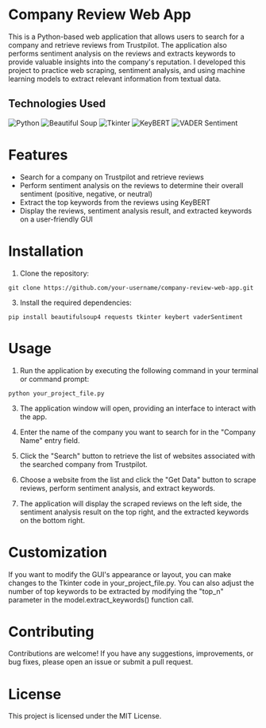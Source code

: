 # Company Review Web App

<p align="center">
  <!-- Insert a relevant image here to represent the project visually -->
</p>

This is a Python-based web application that allows users to search for a company and retrieve reviews from Trustpilot. The application also performs sentiment analysis on the reviews and extracts keywords to provide valuable insights into the company's reputation. I developed this project to practice web scraping, sentiment analysis, and using machine learning models to extract relevant information from textual data.

## Technologies Used

![Python](https://img.shields.io/badge/Python-100%25-blue?style=flat-square&logo=python&logoColor=white)
![Beautiful Soup](https://img.shields.io/badge/Beautiful%20Soup-Web%20Scraping-yellow?style=flat-square&logo=beautifulsoup&logoColor=white)
![Tkinter](https://img.shields.io/badge/Tkinter-GUI%20Framework-orange?style=flat-square&logo=tkinter&logoColor=white)
![KeyBERT](https://img.shields.io/badge/KeyBERT-Keyword%20Extraction-blueviolet?style=flat-square&logo=python&logoColor=white)
![VADER Sentiment](https://img.shields.io/badge/VADER%20Sentiment-Sentiment%20Analysis-blue?style=flat-square&logo=nltk&logoColor=white)

# Features
- Search for a company on Trustpilot and retrieve reviews
- Perform sentiment analysis on the reviews to determine their overall sentiment (positive, negative, or neutral)
- Extract the top keywords from the reviews using KeyBERT
- Display the reviews, sentiment analysis result, and extracted keywords on a user-friendly GUI

# Installation
1. Clone the repository:
```
git clone https://github.com/your-username/company-review-web-app.git
```

3. Install the required dependencies:
```
pip install beautifulsoup4 requests tkinter keybert vaderSentiment
```

# Usage
1. Run the application by executing the following command in your terminal or command prompt:
```
python your_project_file.py
```

3. The application window will open, providing an interface to interact with the app.

4. Enter the name of the company you want to search for in the "Company Name" entry field.

5. Click the "Search" button to retrieve the list of websites associated with the searched company from Trustpilot.

6. Choose a website from the list and click the "Get Data" button to scrape reviews, perform sentiment analysis, and extract keywords.

7. The application will display the scraped reviews on the left side, the sentiment analysis result on the top right, and the extracted keywords on the bottom right.

# Customization
If you want to modify the GUI's appearance or layout, you can make changes to the Tkinter code in your_project_file.py. You can also adjust the number of top keywords to be extracted by modifying the "top_n" parameter in the model.extract_keywords() function call.

# Contributing
Contributions are welcome! If you have any suggestions, improvements, or bug fixes, please open an issue or submit a pull request.

# License
This project is licensed under the MIT License.
